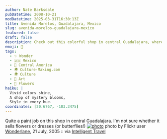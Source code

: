 ```yaml
---
author: Nate Barksdale
pubDatetime: 2008-10-21
modDatetime: 2025-03-31T16:30:13Z
title: Avenida Morelos, Guadalajara, Mexico
slug: avenida-morelos-guadalajara-mexico
featured: false
draft: false
description: Check out this colorful shop in central Guadalajara, where the theme is a delightful mystery between flowers, dresses, and butterflies.
emoji: 🌸
tags:
  - ✨ Wonder
  - 🇲🇽 Mexico
  - 🥑 Central America
  - 🌍 Culture-Making.com
  - 🌍 Culture
  - 🎨 Art
  - 🌸 Flowers
haiku: |
  Vivid colors shine,  
  A shop of mystery blooms,  
  Style in every hue.
coordinates: [20.6767, -103.3475]
---
```


Quite a paint job on this shop in central Guadalajara. I'm not sure whether it sells flowers or dresses (or butterflies!)
[![photo](http://culture-making.com/media/27713637_4ec97d5c24_o.jpg)](http://www.flickr.com/photos/wonderlane/27713637/in/photostream/)
photo by Flickr user [Wonderlane](http://www.flickr.com/photos/wonderlane/27713637/in/photostream/), 21 July, 2005 :: via [Intelligent Travel](https://www.google.com/search?q=%22Intelligent%20Travel%22)

